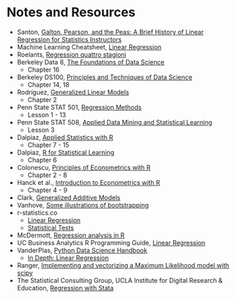 # Notes and Resources

- Santon, [Galton, Pearson, and the Peas: A Brief History of Linear Regression for Statistics Instructors](http://www.amstat.org/publications/jse/v9n3/stanton.html)
- Machine Learning Cheatsheet, [Linear Regression](https://ml-cheatsheet.readthedocs.io/en/latest/linear_regression.html)
- Roelants, [Regression quattro stagioni](https://peterroelants.github.io/posts/linear-regression-four-ways)
- Berkeley Data 8, [The Foundations of Data Science](https://www.inferentialthinking.com/chapters/intro)
    - Chapter 16
- Berkeley DS100, [Principles and Techniques of Data Science](https://www.textbook.ds100.org)
    - Chapter 14, 18
- Rodríguez, [Generalized Linear Models](https://data.princeton.edu/wws509/notes)
    - Chapter 2
- Penn State STAT 501, [Regression Methods](https://newonlinecourses.science.psu.edu/stat501/)
    - Lesson 1 - 13
- Penn State STAT 508, [Applied Data Mining and Statistical Learning](https://newonlinecourses.science.psu.edu/stat508/)
    - Lesson 3
- Dalpiaz, [Applied Statistics with R](https://daviddalpiaz.github.io/appliedstats/)
    - Chapter 7 - 15
- Dalpiaz, [R for Statistical Learning](https://daviddalpiaz.github.io/r4sl/)
    - Chapter 6
- Colonescu, [Principles of Econometrics with  R](https://bookdown.org/ccolonescu/RPoE4/)
    - Chapter 2 - 8
- Hanck et al., [Introduction to Econometrics with R](https://www.econometrics-with-r.org/index.html)
    - Chapter 4 - 9
- Clark, [Generalized Additive Models](https://m-clark.github.io/generalized-additive-models/)
- Vanhove, [Some illustrations of bootstrapping](https://janhove.github.io/teaching/2016/12/20/bootstrapping)
- r-statistics.co
    - [Linear Regression](http://r-statistics.co/Linear-Regression.html)
    - [Statistical Tests](http://r-statistics.co/Statistical-Tests-in-R.html)
- McDermott, [Regression analysis in R](https://raw.githack.com/uo-ec607/lectures/master/08-regression/08-regression.html)
- UC Business Analytics R Programming Guide, [Linear Regression](https://uc-r.github.io/linear_regression)
- VanderPlas, [Python Data Science Handbook](https://jakevdp.github.io/PythonDataScienceHandbook/index.html)
    - [In Depth: Linear Regression](https://jakevdp.github.io/PythonDataScienceHandbook/05.06-linear-regression.html)
- Ranger, [Implementing and vectorizing a Maximum Likelihood model with scipy](https://nbviewer.jupyter.org/github/VHRanger/MLE-tutorial/blob/master/Implementing%20and%20vectorizing%20a%20Maximum%20Likelihood%20model%20with%20scipy--1.ipynb)
- The Statistical Consulting Group, UCLA Institute for Digital Research & Education, [Regression with Stata](https://stats.idre.ucla.edu/stat/stata/webbooks/reg/default.htm)
